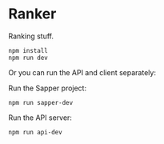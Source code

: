 # Ranker

Ranking stuff.

```
npm install
npm run dev
```

Or you can run the API and client separately:

Run the Sapper project:

```
npm run sapper-dev
```

Run the API server:

```
npm run api-dev
```
